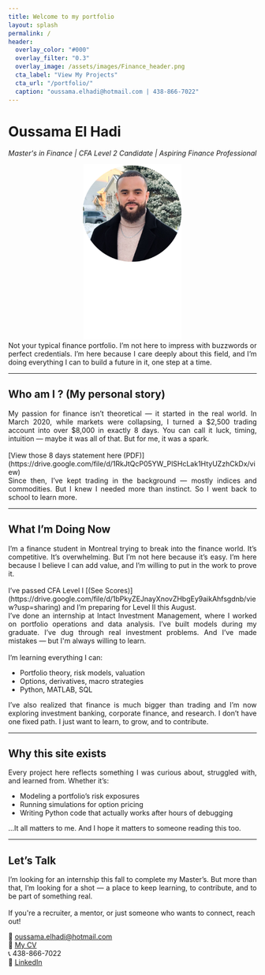 ```yaml
---
title: Welcome to my portfolio
layout: splash
permalink: /
header:
  overlay_color: "#000"
  overlay_filter: "0.3"
  overlay_image: /assets/images/Finance_header.png
  cta_label: "View My Projects"
  cta_url: "/portfolio/"
  caption: "oussama.elhadi@hotmail.com | 438-866-7022"
---
```


# Oussama El Hadi  
*Master's in Finance | CFA Level 2 Candidate | Aspiring Finance Professional*

<p align="center" style="margin-bottom: 0;">
  <img src="/assets/images/IMG_1419.png" alt="Profile picture" style="max-width: 200px; height: auto; display: inline-block;">
</p>
<div style="text-align: justify;">
Not your typical finance portfolio. I’m not here to impress with buzzwords or perfect credentials. I’m here because I care deeply about this field, and I’m doing everything I can to build a future in it, one step at a time.
</div>

---

## Who am I ? (My personal story)

<div style="text-align: justify;">
My passion for finance isn’t theoretical — it started in the real world. In March 2020, while markets were collapsing, I turned a $2,500 trading account into over $8,000 in exactly 8 days. You can call it luck, timing, intuition — maybe it was all of that. But for me, it was a spark.
</div>
<br>
[View those 8 days statement here (PDF)](https://drive.google.com/file/d/1RkJtQcP05YW_PlSHcLak1HtyUZzhCkDx/view)
<br>
<div style="text-align: justify;">
Since then, I’ve kept trading in the background — mostly indices and commodities. But I knew I needed more than instinct. So I went back to school to learn more.
</div>

---

## What I’m Doing Now

<div style="text-align: justify;">
I’m a finance student in Montreal trying to break into the finance world. It’s competitive. It’s overwhelming. But I’m not here because it’s easy. I’m here because I believe I can add value, and I’m willing to put in the work to prove it.
</div>
<br> I’ve passed CFA Level I [(See Scores)](https://drive.google.com/file/d/1bPkyZEJnayXnovZHbgEy9aikAhfsgdnb/view?usp=sharing) and I’m preparing for Level II this August. <br>
<div style="text-align: justify;">
I’ve done an internship at Intact Investment Management, where I worked on portfolio operations and data analysis. I’ve built models during my graduate. I’ve dug through real investment problems. And I’ve made mistakes — but I'm always willing to learn.
</div>
<br>
I’m learning everything I can:

- Portfolio theory, risk models, valuation  
- Options, derivatives, macro strategies  
- Python, MATLAB, SQL  

<div style="text-align: justify;">
I’ve also realized that finance is much bigger than trading and I’m now exploring investment banking, corporate finance, and research. I don’t have one fixed path. I just want to learn, to grow, and to contribute.
</div>

---

## Why this site exists

<div style="text-align: justify;">
Every project here reflects something I was curious about, struggled with, and learned from. Whether it’s:
</div>

- Modeling a portfolio’s risk exposures  
- Running simulations for option pricing  
- Writing Python code that actually works after hours of debugging  

<div style="text-align: justify;">
…It all matters to me. And I hope it matters to someone reading this too.
</div>

---

## Let’s Talk

<div style="text-align: justify;">
I’m looking for an internship this fall to complete my Master’s. But more than that, I’m looking for a shot — a place to keep learning, to contribute, and to be part of something real.
</div>
<br>
If you're a recruiter, a mentor, or just someone who wants to connect, reach out!

📩 [oussama.elhadi@hotmail.com](mailto:oussama.elhadi@hotmail.com)  
📄 [My CV](https://drive.google.com/file/d/1R8wJdGz3bJCR4uUu2kNQbCQ-fnA8zT9O/view?usp=sharing)  
📞 438-866-7022  
🔗 [LinkedIn](https://www.linkedin.com/in/oussama-e-75665b229/)

